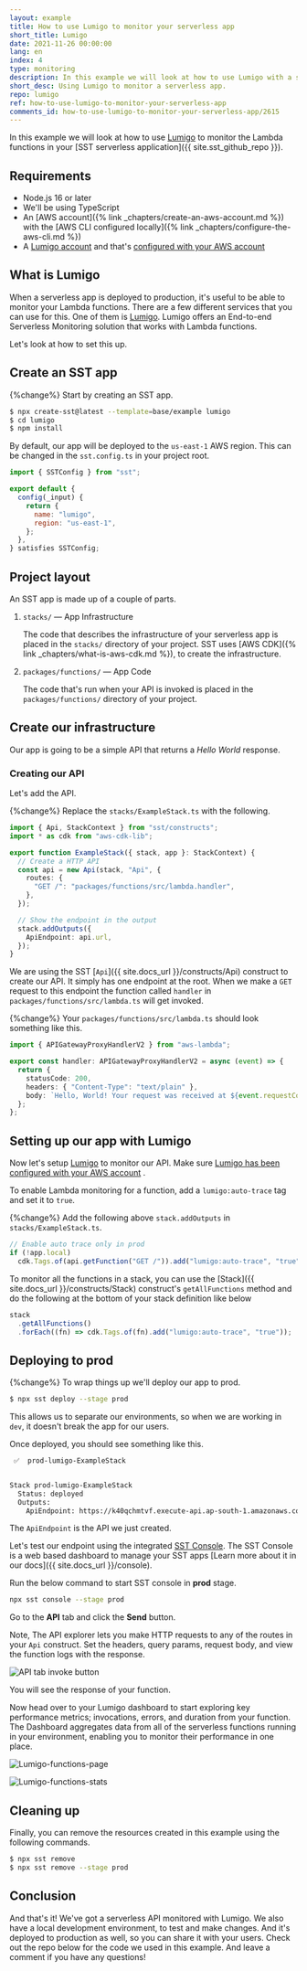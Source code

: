 ```yaml
---
layout: example
title: How to use Lumigo to monitor your serverless app
short_title: Lumigo
date: 2021-11-26 00:00:00
lang: en
index: 4
type: monitoring
description: In this example we will look at how to use Lumigo with a serverless API to create and monitor a simple click counter app. We'll be using SST.
short_desc: Using Lumigo to monitor a serverless app.
repo: lumigo
ref: how-to-use-lumigo-to-monitor-your-serverless-app
comments_id: how-to-use-lumigo-to-monitor-your-serverless-app/2615
---
```


In this example we will look at how to use [Lumigo](https://lumigo.io/) to monitor the Lambda functions in your [SST serverless application]({{ site.sst_github_repo }}).

## Requirements

- Node.js 16 or later
- We'll be using TypeScript
- An [AWS account]({% link _chapters/create-an-aws-account.md %}) with the [AWS CLI configured locally]({% link _chapters/configure-the-aws-cli.md %})
- A [Lumigo account](https://platform.lumigo.io/signup) and that's [configured with your AWS account](https://platform.lumigo.io/wizard)

## What is Lumigo

When a serverless app is deployed to production, it's useful to be able to monitor your Lambda functions. There are a few different services that you can use for this. One of them is [Lumigo](https://lumigo.io/). Lumigo offers an End-to-end Serverless Monitoring solution that works with Lambda functions.

Let's look at how to set this up.

## Create an SST app

{%change%} Start by creating an SST app.

```bash
$ npx create-sst@latest --template=base/example lumigo
$ cd lumigo
$ npm install
```

By default, our app will be deployed to the `us-east-1` AWS region. This can be changed in the `sst.config.ts` in your project root.

```js
import { SSTConfig } from "sst";

export default {
  config(_input) {
    return {
      name: "lumigo",
      region: "us-east-1",
    };
  },
} satisfies SSTConfig;
```

## Project layout

An SST app is made up of a couple of parts.

1. `stacks/` — App Infrastructure

   The code that describes the infrastructure of your serverless app is placed in the `stacks/` directory of your project. SST uses [AWS CDK]({% link _chapters/what-is-aws-cdk.md %}), to create the infrastructure.

2. `packages/functions/` — App Code

   The code that's run when your API is invoked is placed in the `packages/functions/` directory of your project.

## Create our infrastructure

Our app is going to be a simple API that returns a _Hello World_ response.

### Creating our API

Let's add the API.

{%change%} Replace the `stacks/ExampleStack.ts` with the following.

```typescript
import { Api, StackContext } from "sst/constructs";
import * as cdk from "aws-cdk-lib";

export function ExampleStack({ stack, app }: StackContext) {
  // Create a HTTP API
  const api = new Api(stack, "Api", {
    routes: {
      "GET /": "packages/functions/src/lambda.handler",
    },
  });

  // Show the endpoint in the output
  stack.addOutputs({
    ApiEndpoint: api.url,
  });
}
```

We are using the SST [`Api`]({{ site.docs_url }}/constructs/Api) construct to create our API. It simply has one endpoint at the root. When we make a `GET` request to this endpoint the function called `handler` in `packages/functions/src/lambda.ts` will get invoked.

{%change%} Your `packages/functions/src/lambda.ts` should look something like this.

```typescript
import { APIGatewayProxyHandlerV2 } from "aws-lambda";

export const handler: APIGatewayProxyHandlerV2 = async (event) => {
  return {
    statusCode: 200,
    headers: { "Content-Type": "text/plain" },
    body: `Hello, World! Your request was received at ${event.requestContext.time}.`,
  };
};
```

## Setting up our app with Lumigo

Now let's setup [Lumigo](https://lumigo.io/) to monitor our API. Make sure [Lumigo has been configured with your AWS account](https://platform.lumigo.io/wizard) .

To enable Lambda monitoring for a function, add a `lumigo:auto-trace` tag and set it to `true`.

{%change%} Add the following above `stack.addOutputs` in `stacks/ExampleStack.ts`.

```typescript
// Enable auto trace only in prod
if (!app.local)
  cdk.Tags.of(api.getFunction("GET /")).add("lumigo:auto-trace", "true");
```

To monitor all the functions in a stack, you can use the [Stack]({{ site.docs_url }}/constructs/Stack) construct's `getAllFunctions` method and do the following at the bottom of your stack definition like below

```typescript
stack
  .getAllFunctions()
  .forEach((fn) => cdk.Tags.of(fn).add("lumigo:auto-trace", "true"));
```

## Deploying to prod

{%change%} To wrap things up we'll deploy our app to prod.

```bash
$ npx sst deploy --stage prod
```

This allows us to separate our environments, so when we are working in `dev`, it doesn't break the app for our users.

Once deployed, you should see something like this.

```bash
 ✅  prod-lumigo-ExampleStack


Stack prod-lumigo-ExampleStack
  Status: deployed
  Outputs:
    ApiEndpoint: https://k40qchmtvf.execute-api.ap-south-1.amazonaws.com
```

The `ApiEndpoint` is the API we just created.

Let's test our endpoint using the integrated [SST Console](https://console.sst.dev). The SST Console is a web based dashboard to manage your SST apps [Learn more about it in our docs]({{ site.docs_url }}/console).

Run the below command to start SST console in **prod** stage.

```bash
npx sst console --stage prod
```

Go to the **API** tab and click the **Send** button.

Note, The API explorer lets you make HTTP requests to any of the routes in your `Api` construct. Set the headers, query params, request body, and view the function logs with the response.

![API tab invoke button](/assets/examples/lumigo/api_tab_invoke_button.png)

You will see the response of your function.

Now head over to your Lumigo dashboard to start exploring key performance metrics; invocations, errors, and duration from your function. The Dashboard aggregates data from all of the serverless functions running in your environment, enabling you to monitor their performance in one place.

![Lumigo-functions-page](/assets/examples/lumigo/lumigo-functions-page.png)

![Lumigo-functions-stats](/assets/examples/lumigo/lumigo-function-stats.png)

## Cleaning up

Finally, you can remove the resources created in this example using the following commands.

```bash
$ npx sst remove
$ npx sst remove --stage prod
```

## Conclusion

And that's it! We've got a serverless API monitored with Lumigo. We also have a local development environment, to test and make changes. And it's deployed to production as well, so you can share it with your users. Check out the repo below for the code we used in this example. And leave a comment if you have any questions!
